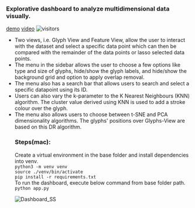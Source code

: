### Explorative dashboard to analyze multidimensional data visually. 
[demo](https://explorata.herokuapp.com)
[video](https://youtu.be/xHMLt8pg9e8)
![visitors](https://visitor-badge.glitch.me/badge?page_id=mohd-muzamil.IrisDashboard) 

<ul>
  <li>Two views, i.e. Glyph View and Feature View, allow the user to interact with the dataset and select a specific data point which can then be compared with the remainder of the data points or lasso selected data points.
  <li>The menu in the sidebar allows the user to choose a few options like type and size of glyphs, hide/show the glyph labels, and hide/show the background grid and option to apply overlap removal.
  <li>The menu also has a search bar that allows users to search and select a specific datapoint using its ID.
  <li>Users can also vary the k-parameter to the K Nearest Neighbours (KNN) algorithm. The cluster value derived using KNN is used to add a stroke colour over the glyph.
  <li>The menu also allows users to choose between t-SNE and PCA dimensionality algorithms. The glyphs' positions over Glyphs-View are based on this DR algorithm.

### Steps(mac):
Create a virtual environment in the base folder and install dependencies into venv.\
`python3 -m venv venv`\
`source ./venv/bin/activate`    
`pip install -r requirements.txt`\
To run the dashboard, execute below command from base folder path.\
`python app.py`

![Dashboard_SS](https://user-images.githubusercontent.com/19529402/173147494-d04a76b7-9d89-47cf-834c-2fac78391c31.png)
